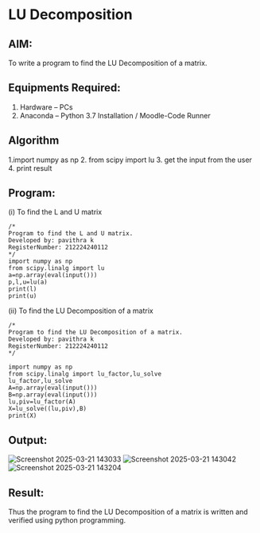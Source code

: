 # LU Decomposition 

## AIM:
To write a program to find the LU Decomposition of a matrix.

## Equipments Required:
1. Hardware – PCs
2. Anaconda – Python 3.7 Installation / Moodle-Code Runner

## Algorithm
1.import numpy as np 
2. from scipy import lu
3. get the input from the user
4. print result

## Program:
(i) To find the L and U matrix
```
/*
Program to find the L and U matrix.
Developed by: pavithra k
RegisterNumber: 212224240112
*/
import numpy as np
from scipy.linalg import lu
a=np.array(eval(input()))
p,l,u=lu(a)
print(l)
print(u)
```
(ii) To find the LU Decomposition of a matrix
```
/*
Program to find the LU Decomposition of a matrix.
Developed by: pavithra k
RegisterNumber: 212224240112
*/

import numpy as np
from scipy.linalg import lu_factor,lu_solve
lu_factor,lu_solve
A=np.array(eval(input()))
B=np.array(eval(input()))
lu,piv=lu_factor(A)
X=lu_solve((lu,piv),B)
print(X)

```

## Output:
![Screenshot 2025-03-21 143033](https://github.com/user-attachments/assets/7bf78c62-6a40-441f-9f8c-e114d9ba219b)
![Screenshot 2025-03-21 143042](https://github.com/user-attachments/assets/379fce0d-0b25-4644-a2a6-ed67933eb738)
![Screenshot 2025-03-21 143204](https://github.com/user-attachments/assets/b3686e39-33a5-4508-9a2d-702055d4124a)

## Result:

Thus the program to find the LU Decomposition of a matrix is written and verified using python programming.

